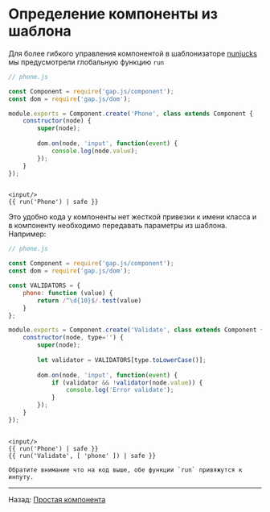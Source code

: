 # Определение компоненты из шаблона

Для более гибкого управления компонентой в шаблонизаторе [nunjucks](https://mozilla.github.io/nunjucks/) 
мы предусмотрели глобальную функцию `run` 


```javascript
// phone.js

const Component = require('gap.js/component');
const dom = require('gap.js/dom');

module.exports = Component.create('Phone', class extends Component {
    constructor(node) {
        super(node);
        
        dom.on(node, 'input', function(event) {
            console.log(node.value);          
        });
    }
});
```


```jinja

<input/>
{{ run('Phone') | safe }}
```


Это удобно кода у компоненты нет жесткой привезки к имени класса и в компоненту необходимо 
передавать параметры из шаблона. Например:

```javascript
// phone.js

const Component = require('gap.js/component');
const dom = require('gap.js/dom');

const VALIDATORS = {
    phone: function (value) {
        return /^\d{10}$/.test(value)
    }
};

module.exports = Component.create('Validate', class extends Component {
    constructor(node, type='') {
        super(node);
        
        let validator = VALIDATORS[type.toLowerCase()];
        
        dom.on(node, 'input', function(event) {
            if (validator && !validator(node.value)) {
                console.log('Error validate');
            }
        });
    }
});
```

```jinja

<input/>
{{ run('Phone') | safe }}
{{ run('Validate', [ 'phone' ]) | safe }}
```

    Обратите внимание что на код выше, обе функции `run` привяжутся к инпуту.

---

Назад: [Простая компонента](simple.md)
